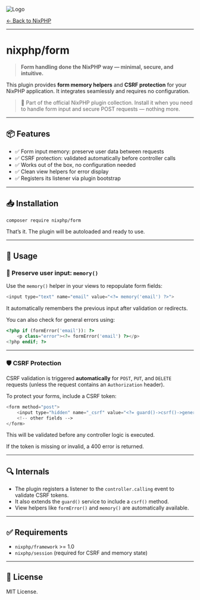 ![Logo](https://nixphp.github.io/assets/nixphp-logo-small.png)

[← Back to NixPHP](https://github.com/nixphp/framework)

---

# nixphp/form

> **Form handling done the NixPHP way — minimal, secure, and intuitive.**

This plugin provides **form memory helpers** and **CSRF protection** for your NixPHP application.
It integrates seamlessly and requires no configuration.

> 🧩 Part of the official NixPHP plugin collection.
> Install it when you need to handle form input and secure POST requests — nothing more.

---

## 📦 Features

* ✅ Form input memory: preserve user data between requests
* ✅ CSRF protection: validated automatically before controller calls
* ✅ Works out of the box, no configuration needed
* ✅ Clean view helpers for error display
* ✅ Registers its listener via plugin bootstrap

---

## 📥 Installation

```bash
composer require nixphp/form
```

That’s it. The plugin will be autoloaded and ready to use.

---

## 🚀 Usage

### 🧠 Preserve user input: `memory()`

Use the `memory()` helper in your views to repopulate form fields:

```php
<input type="text" name="email" value="<?= memory('email') ?>">
```

It automatically remembers the previous input after validation or redirects.

You can also check for general errors using:

```php
<?php if (formError('email')): ?>
    <p class="error"><?= formError('email') ?></p>
<?php endif; ?>
```

---

### 🛡️ CSRF Protection

CSRF validation is triggered **automatically** for `POST`, `PUT`, and `DELETE` requests
(unless the request contains an `Authorization` header).

To protect your forms, include a CSRF token:

```php
<form method="post">
    <input type="hidden" name="_csrf" value="<?= guard()->csrf()->generate() ?>">
    <!-- other fields -->
</form>
```

This will be validated before any controller logic is executed.

If the token is missing or invalid, a 400 error is returned.

---

## 🔍 Internals

* The plugin registers a listener to the `controller.calling` event to validate CSRF tokens.
* It also extends the `guard()` service to include a `csrf()` method.
* View helpers like `formError()` and `memory()` are automatically available.

---

## ✅ Requirements

* `nixphp/framework` >= 1.0
* `nixphp/session` (required for CSRF and memory state)

---

## 📄 License

MIT License.